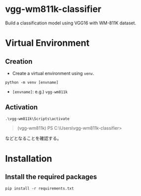 # vgg-wm811k-classifier
Build a classification model using VGG16 with WM-811K dataset.


# Virtual Environment
## Creation
- Create a virtual environment using `venv`.
```
python -m venv [envname]
```
- `[envname]`: e.g.) `vgg-wm811k`

## Activation
```
.\vgg-wm811k\Scripts\activate
```
> (vgg-wm811k) PS C:\Users\vgg-wm811k-classifier>  

などとなることを確認する。

# Installation
## Install the required packages
```
pip install -r requirements.txt
```